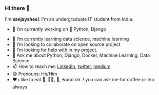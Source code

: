 ### Hi there 👋

I'm **sanjaysheel**. I'm an undergraduate IT student from India.

- 🔭 I’m currently working on  :snake:  Python, Django
* 🌱 I’m currently learning data science, machine learning
* 👯 I’m looking to collaborate on open source project
* 🤔 I’m looking for help with in my project.
* 💬 Ask me about Python, Django, Docker, Machine Learning, Data Science.
* 📫 How to reach me: [LinkedIn](https://www.linkedin.com/in/sanjaysheel8/), [twitter](https://twitter.com/sanjaysheel5), [medium](https://medium.com/@sanjaysheel1997)
* 😄 Pronouns: He/Him 
* :heart: i like to eat :apple:, :walking_man:, :tea:, :coffee:and oh..! you can ask me for coffee or tea always


